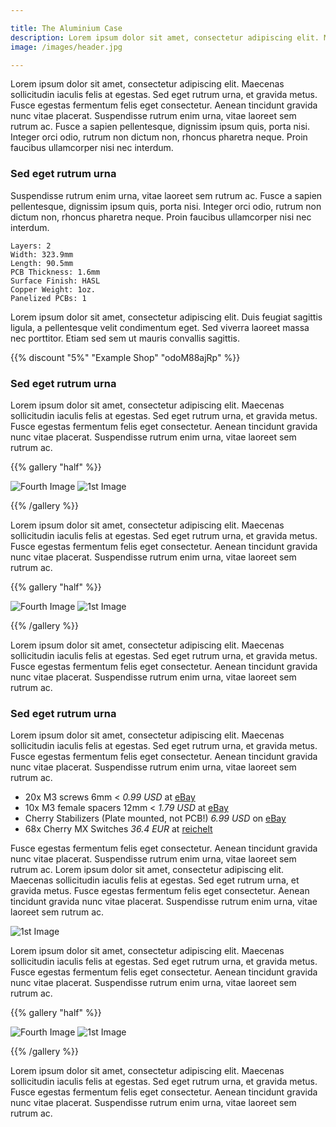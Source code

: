 ```yaml
---

title: The Aluminium Case
description: Lorem ipsum dolor sit amet, consectetur adipiscing elit. Maecenas sollicitudin iaculis felis at egestas.
image: /images/header.jpg

---
```


Lorem ipsum dolor sit amet, consectetur adipiscing elit. Maecenas sollicitudin iaculis felis at egestas. Sed eget rutrum urna, et gravida metus. Fusce egestas fermentum felis eget consectetur. Aenean tincidunt gravida nunc vitae placerat. Suspendisse rutrum enim urna, vitae laoreet sem rutrum ac. Fusce a sapien pellentesque, dignissim ipsum quis, porta nisi. Integer orci odio, rutrum non dictum non, rhoncus pharetra neque. Proin faucibus ullamcorper nisi nec interdum.

### Sed eget rutrum urna

Suspendisse rutrum enim urna, vitae laoreet sem rutrum ac. Fusce a sapien pellentesque, dignissim ipsum quis, porta nisi. Integer orci odio, rutrum non dictum non, rhoncus pharetra neque. Proin faucibus ullamcorper nisi nec interdum.

```
Layers: 2
Width: 323.9mm
Length: 90.5mm
PCB Thickness: 1.6mm
Surface Finish: HASL
Copper Weight: 1oz.
Panelized PCBs: 1
```

Lorem ipsum dolor sit amet, consectetur adipiscing elit. Duis feugiat sagittis ligula, a pellentesque velit condimentum eget. Sed viverra laoreet massa nec porttitor. Etiam sed sem ut mauris convallis sagittis.

{{% discount "5%" "Example Shop" "odoM88ajRp" %}}

### Sed eget rutrum urna

Lorem ipsum dolor sit amet, consectetur adipiscing elit. Maecenas sollicitudin iaculis felis at egestas. Sed eget rutrum urna, et gravida metus. Fusce egestas fermentum felis eget consectetur. Aenean tincidunt gravida nunc vitae placerat. Suspendisse rutrum enim urna, vitae laoreet sem rutrum ac.

{{% gallery "half" %}}

![Fourth Image](/images/case/raw-both.jpg)
![1st Image](/images/case/raw-top.jpg)

{{% /gallery %}}

Lorem ipsum dolor sit amet, consectetur adipiscing elit. Maecenas sollicitudin iaculis felis at egestas. Sed eget rutrum urna, et gravida metus. Fusce egestas fermentum felis eget consectetur. Aenean tincidunt gravida nunc vitae placerat. Suspendisse rutrum enim urna, vitae laoreet sem rutrum ac.

{{% gallery "half" %}}

![Fourth Image](/images/case/clean-both.jpg)
![1st Image](/images/case/clean-top.jpg)

{{% /gallery %}}

Lorem ipsum dolor sit amet, consectetur adipiscing elit. Maecenas sollicitudin iaculis felis at egestas. Sed eget rutrum urna, et gravida metus. Fusce egestas fermentum felis eget consectetur. Aenean tincidunt gravida nunc vitae placerat. Suspendisse rutrum enim urna, vitae laoreet sem rutrum ac.

### Sed eget rutrum urna

Lorem ipsum dolor sit amet, consectetur adipiscing elit. Maecenas sollicitudin iaculis felis at egestas. Sed eget rutrum urna, et gravida metus. Fusce egestas fermentum felis eget consectetur. Aenean tincidunt gravida nunc vitae placerat. Suspendisse rutrum enim urna, vitae laoreet sem rutrum ac.

- 20x M3 screws 6mm
  <span>< *0.99 USD* at [eBay](https://www.ebay.com/sch/i.html?_nkw=m3+6mm+screw&_sacat=0)</span>
- 10x M3 female spacers 12mm
  <span>< *1.79 USD* at [eBay](https://www.ebay.com/itm/25-100pcs-Black-Plastic-Nylon-M2-M3-M4-Hex-Column-Standoff-Spacer-Phillips-Screw/161851888098)</span>
- Cherry Stabilizers (Plate mounted, not PCB!)
  <span>*6.99 USD* on [eBay](https://www.ebay.com/sch/i.html?_nkw=Cherry+Stabilizers)</span>
- 68x Cherry MX Switches
  <span>*36.4 EUR* at [reichelt](https://www.reichelt.de/Tastaturzubehoer/CHERRY-MX1A-G1NN/3/index.html?ACTION=3&GROUPID=8099&ARTICLE=202568&SEARCH=cherry%2Bmx%2Bbrown&START=0&OFFSET=100&)</span>

Fusce egestas fermentum felis eget consectetur. Aenean tincidunt gravida nunc vitae placerat. Suspendisse rutrum enim urna, vitae laoreet sem rutrum ac. Lorem ipsum dolor sit amet, consectetur adipiscing elit. Maecenas sollicitudin iaculis felis at egestas. Sed eget rutrum urna, et gravida metus. Fusce egestas fermentum felis eget consectetur. Aenean tincidunt gravida nunc vitae placerat. Suspendisse rutrum enim urna, vitae laoreet sem rutrum ac.

![1st Image](/images/case/parts.jpg)

Lorem ipsum dolor sit amet, consectetur adipiscing elit. Maecenas sollicitudin iaculis felis at egestas. Sed eget rutrum urna, et gravida metus. Fusce egestas fermentum felis eget consectetur. Aenean tincidunt gravida nunc vitae placerat. Suspendisse rutrum enim urna, vitae laoreet sem rutrum ac.

{{% gallery "half" %}}

![Fourth Image](/images/case/done-top.jpg)
![1st Image](/images/case/done-both.jpg)

{{% /gallery %}}

Lorem ipsum dolor sit amet, consectetur adipiscing elit. Maecenas sollicitudin iaculis felis at egestas. Sed eget rutrum urna, et gravida metus. Fusce egestas fermentum felis eget consectetur. Aenean tincidunt gravida nunc vitae placerat. Suspendisse rutrum enim urna, vitae laoreet sem rutrum ac.
